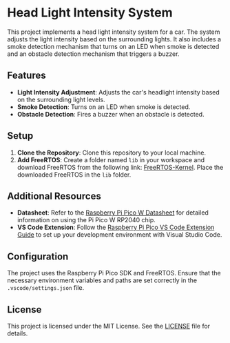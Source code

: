 # Head Light Intensity System

This project implements a head light intensity system for a car. The system adjusts the light intensity based on the surrounding lights. It also includes a smoke detection mechanism that turns on an LED when smoke is detected and an obstacle detection mechanism that triggers a buzzer.

## Features

- **Light Intensity Adjustment**: Adjusts the car's headlight intensity based on the surrounding light levels.
- **Smoke Detection**: Turns on an LED when smoke is detected.
- **Obstacle Detection**: Fires a buzzer when an obstacle is detected.

## Setup

1. **Clone the Repository**: Clone this repository to your local machine.
2. **Add FreeRTOS**: Create a folder named `lib` in your workspace and download FreeRTOS from the following link: [FreeRTOS-Kernel](https://github.com/FreeRTOS/FreeRTOS-Kernel). Place the downloaded FreeRTOS in the `lib` folder.

## Additional Resources

- **Datasheet**: Refer to the [Raspberry Pi Pico W Datasheet](chrome-extension://efaidnbmnnnibpcajpcglclefindmkaj/https://datasheets.raspberrypi.com/picow/pico-w-datasheet.pdf) for detailed information on using the Pi Pico W RP2040 chip.
- **VS Code Extension**: Follow the [Raspberry Pi Pico VS Code Extension Guide](https://www.raspberrypi.com/news/get-started-with-raspberry-pi-pico-series-and-vs-code/#:~:text=The%20Raspberry%20Pi%20Pico%20VS,documentation%20of%20the%20Pico%20SDK) to set up your development environment with Visual Studio Code.

## Configuration

The project uses the Raspberry Pi Pico SDK and FreeRTOS. Ensure that the necessary environment variables and paths are set correctly in the `.vscode/settings.json` file.

## License

This project is licensed under the MIT License. See the [LICENSE](LICENSE) file for details.